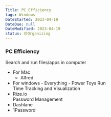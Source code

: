 ```yaml
---
Title: PC Efficiency
tags: Windows
DateStarted: 2023-04-19
DateDue: null
DateModified: 2023-04-19
status: 🟡Organizing
---
```


### PC Efficiency

Search and run files/apps in computer

- For Mac
  - Alfred
- For windows - Everything - Power Toys Run  
  Time Tracking and Visualization
- Rize.io  
  Password Management
- Dashlane
- 1Password
